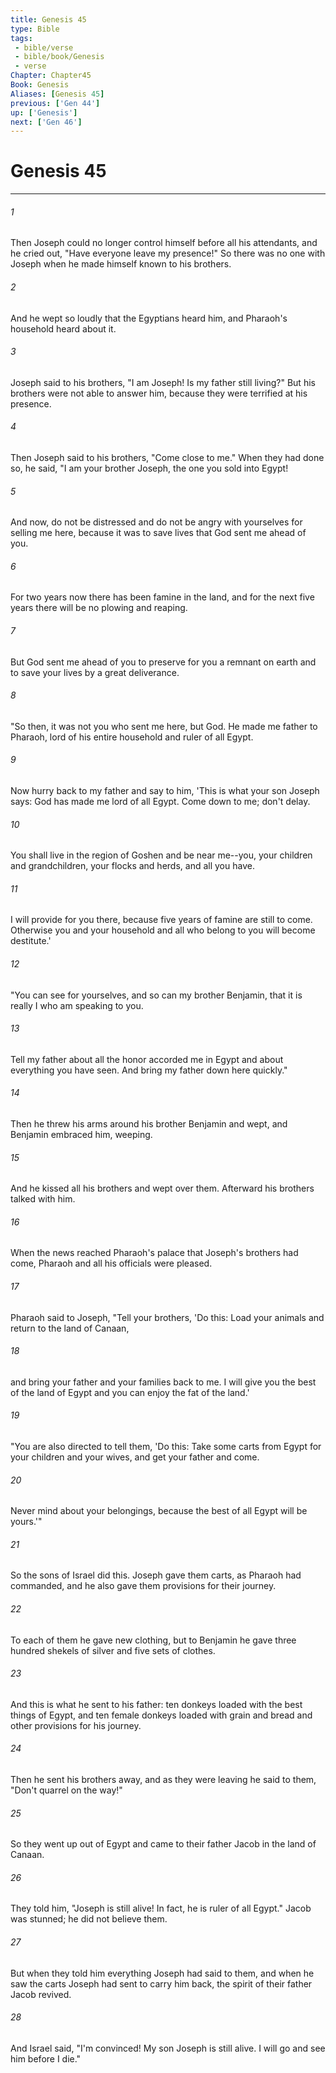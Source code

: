 ```yaml
---
title: Genesis 45
type: Bible
tags:
 - bible/verse
 - bible/book/Genesis
 - verse
Chapter: Chapter45
Book: Genesis
Aliases: [Genesis 45]
previous: ['Gen 44']
up: ['Genesis']
next: ['Gen 46']
---
```

# Genesis 45

***


###### 1 
Then Joseph could no longer control himself before all his attendants, and he cried out, "Have everyone leave my presence!" So there was no one with Joseph when he made himself known to his brothers. 

###### 2 
And he wept so loudly that the Egyptians heard him, and Pharaoh's household heard about it. 

###### 3 
Joseph said to his brothers, "I am Joseph! Is my father still living?" But his brothers were not able to answer him, because they were terrified at his presence. 

###### 4 
Then Joseph said to his brothers, "Come close to me." When they had done so, he said, "I am your brother Joseph, the one you sold into Egypt! 

###### 5 
And now, do not be distressed and do not be angry with yourselves for selling me here, because it was to save lives that God sent me ahead of you. 

###### 6 
For two years now there has been famine in the land, and for the next five years there will be no plowing and reaping. 

###### 7 
But God sent me ahead of you to preserve for you a remnant on earth and to save your lives by a great deliverance. 

###### 8 
"So then, it was not you who sent me here, but God. He made me father to Pharaoh, lord of his entire household and ruler of all Egypt. 

###### 9 
Now hurry back to my father and say to him, 'This is what your son Joseph says: God has made me lord of all Egypt. Come down to me; don't delay. 

###### 10 
You shall live in the region of Goshen and be near me--you, your children and grandchildren, your flocks and herds, and all you have. 

###### 11 
I will provide for you there, because five years of famine are still to come. Otherwise you and your household and all who belong to you will become destitute.' 

###### 12 
"You can see for yourselves, and so can my brother Benjamin, that it is really I who am speaking to you. 

###### 13 
Tell my father about all the honor accorded me in Egypt and about everything you have seen. And bring my father down here quickly." 

###### 14 
Then he threw his arms around his brother Benjamin and wept, and Benjamin embraced him, weeping. 

###### 15 
And he kissed all his brothers and wept over them. Afterward his brothers talked with him. 

###### 16 
When the news reached Pharaoh's palace that Joseph's brothers had come, Pharaoh and all his officials were pleased. 

###### 17 
Pharaoh said to Joseph, "Tell your brothers, 'Do this: Load your animals and return to the land of Canaan, 

###### 18 
and bring your father and your families back to me. I will give you the best of the land of Egypt and you can enjoy the fat of the land.' 

###### 19 
"You are also directed to tell them, 'Do this: Take some carts from Egypt for your children and your wives, and get your father and come. 

###### 20 
Never mind about your belongings, because the best of all Egypt will be yours.'" 

###### 21 
So the sons of Israel did this. Joseph gave them carts, as Pharaoh had commanded, and he also gave them provisions for their journey. 

###### 22 
To each of them he gave new clothing, but to Benjamin he gave three hundred shekels of silver and five sets of clothes. 

###### 23 
And this is what he sent to his father: ten donkeys loaded with the best things of Egypt, and ten female donkeys loaded with grain and bread and other provisions for his journey. 

###### 24 
Then he sent his brothers away, and as they were leaving he said to them, "Don't quarrel on the way!" 

###### 25 
So they went up out of Egypt and came to their father Jacob in the land of Canaan. 

###### 26 
They told him, "Joseph is still alive! In fact, he is ruler of all Egypt." Jacob was stunned; he did not believe them. 

###### 27 
But when they told him everything Joseph had said to them, and when he saw the carts Joseph had sent to carry him back, the spirit of their father Jacob revived. 

###### 28 
And Israel said, "I'm convinced! My son Joseph is still alive. I will go and see him before I die." 
